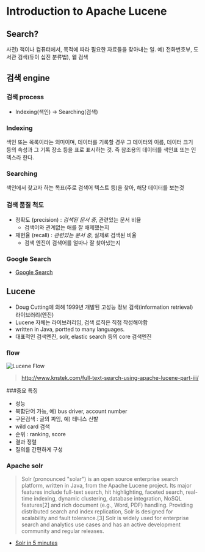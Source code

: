 # Introduction to Apache Lucene

## Search?
사전) 책이나 컴퓨터에서, 목적에 따라 필요한 자료들을 찾아내는 일.
예) 전화번호부, 도서관 검색(듀이 십진 분류법), 웹 검색

## 검색 engine
### 검색 process
- Indexing(색인) -> Searching(검색)

### Indexing
색인 또는 목록이라는 의미이며, 데이터를 기록할 경우 그 데이터의 이름, 데이터 크기 등의 속성과 그 기록 장소 등을 표로 표시하는 것. 즉 참조용의 데이터를 색인표 또는 인덱스라 한다.

### Searching
색인에서 찾고자 하는 목표(주로 검색어 텍스트 등)을 찾아, 해당 데이터를 보는것

### 검색 품질 척도
- 정확도 (precision) : *검색된 문서 중*, 관련있는 문서 비율
  + 검색어와 관계없는 애를 잘 배제했는지
- 재현율 (recall) : *관련있는 문서 중*, 실제로 검색된 비율
  + 검색 엔진이 검색어를 얼마나 잘 찾아냈는지

### Google Search
- [Google Search](https://www.google.com/intl/ko/search/howsearchworks/)
  
## Lucene
- Doug Cutting에 의해 1999년 개발된 고성능 정보 검색(information retrieval) 라이브러리(엔진)
- Lucene 자체는 라이브러리임, 검색 로직은 직접 작성해야함
- written in Java, portted to many languages.
- 대표적인 검색엔진, solr, elastic search 등의 core 검색엔진

### flow
![Lucene Flow](http://www.knstek.com/wp-content/uploads/2015/01/lucence-flow-1.png)
> http://www.knstek.com/full-text-search-using-apache-lucene-part-iii/

###중요 특징
- 성능
- 복합단어 가능, 예) bus driver, account number
- 구문검색 : 글의 짜임, 예) 테니스 신발
- wild card 검색
- 순위 : ranking, score
- 결과 정렬
- 질의를 간편하게 구성

### Apache solr
> Solr (pronounced "solar") is an open source enterprise search platform, written in Java, from the Apache Lucene project. Its major features include full-text search, hit highlighting, faceted search, real-time indexing, dynamic clustering, database integration, NoSQL features[2] and rich document (e.g., Word, PDF) handling. Providing distributed search and index replication, Solr is designed for scalability and fault tolerance.[3] Solr is widely used for enterprise search and analytics use cases and has an active development community and regular releases.
- [Solr in 5 minutes](http://www.solrtutorial.com/solr-in-5-minutes.html#Startup)